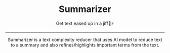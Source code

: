 <h1 align="center">Summarizer</h1>
<p align="center">Get text eased up in a jiff🚀⚡ </p>
<hr>
<p align="center">Summarizer is a text complexity reducer that uses AI model to reduce text to a summary and also refines/highlights important terms from the text.
</p>
